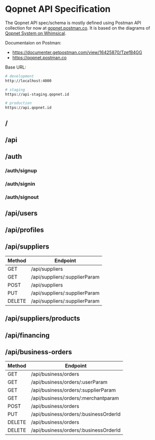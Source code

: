 # Qopnet API Specification

The Qopnet API spec/schema is mostly defined using Postman API collection for now at [qopnet.postman.co](https://qopnet.postman.co). It is based on the diagrams of [Qopnet System on Whimsical](https://whimsical.com/qopnet-system-BAkpdmuWFtp9gubFHGbCjf).

Documentaion on Postman:

- https://documenter.getpostman.com/view/16425870/TzefB4GG
- https://qopnet.postman.co

Base URL:

```sh
# development
http://localhost:4000

# staging
https://api-staging.qopnet.id

# production
https://api.qopnet.id
```

## /

## /api

## /auth

### /auth/signup

### /auth/signin

### /auth/signout

## /api/users

## /api/profiles

## /api/suppliers

| Method | Endpoint                      |
| ------ | ----------------------------- |
| GET    | /api/suppliers                |
| GET    | /api/suppliers/:supplierParam |
| POST   | /api/suppliers                |
| PUT    | /api/suppliers/:supplierParam |
| DELETE | /api/suppliers/:supplierParam |

## /api/suppliers/products

## /api/financing

## /api/business-orders

| Method | Endpoint                              |
| ------ | ------------------------------------- |
| GET    | /api/business/orders                  |
| GET    | /api/business/orders/:userParam       |
| GET    | /api/business/orders/:supplierParam   |
| GET    | /api/business/orders/:merchantparam   |
| POST   | /api/business/orders                  |
| PUT    | /api/business/orders/:businessOrderId |
| DELETE | /api/business/orders                  |
| DELETE | /api/business/orders/:businessOrderId |
